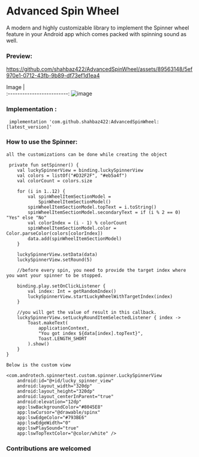 # Advanced Spin Wheel
A modern and highly customizable library to implement the Spinner wheel feature in your Android app which comes packed with spinning sound as well.

### Preview:

https://github.com/shahbaz422/AdvancedSpinWheel/assets/89563148/5ef970e1-0712-43fb-9b89-df73ef1d1ea4

Image             |        
:-------------------------:
![image](https://github.com/shahbaz422/AdvancedSpinWheel/assets/89563148/2aaf97ed-762d-40cd-a506-41bd36628406)  


### Implementation : 
```
 implementation 'com.github.shahbaz422:AdvancedSpinWheel:[latest_version]'

```

### How to use the Spinner: 
`all the customizations can be done while creating the object`



     private fun setSpinner() {
        val luckySpinnerView = binding.luckySpinnerView
        val colors = listOf("#D32F2F", "#eb5a4f")
        val colorCount = colors.size
        
        for (i in 1..12) {
            val spinWheelItemSectionModel =
                SpinWheelItemSectionModel()
            spinWheelItemSectionModel.topText = i.toString()
            spinWheelItemSectionModel.secondaryText = if (i % 2 == 0) "Yes" else "No"
            val colorIndex = (i - 1) % colorCount
            spinWheelItemSectionModel.color = Color.parseColor(colors[colorIndex])
            data.add(spinWheelItemSectionModel)
        }
        
        luckySpinnerView.setData(data)
        luckySpinnerView.setRound(5)
        
        //before every spin, you need to provide the target index where you want your spinner to be stopped.
        
        binding.play.setOnClickListener {
            val index: Int = getRandomIndex()
            luckySpinnerView.startLuckyWheelWithTargetIndex(index)
        }

        //you will get the value of result in this callback.
        luckySpinnerView.setLuckyRoundItemSelectedListener { index ->
            Toast.makeText(
                applicationContext,
                "You got index ${data[index].topText}",
                Toast.LENGTH_SHORT
            ).show()
        }
    }


`Below is the custom view`

    <com.androtech.spinnertest.custom.spinner.LuckySpinnerView
        android:id="@+id/lucky_spinner_view"
        android:layout_width="320dp"
        android:layout_height="320dp"
        android:layout_centerInParent="true"
        android:elevation="12dp"
        app:lswBackgroundColor="#8045E8"
        app:lswCursor="@drawable/spinx"
        app:lswEdgeColor="#793BE6"
        app:lswEdgeWidth="0"
        app:lswPlaySound="true"
        app:lswTopTextColor="@color/white" />
  

### Contributions are welcomed
